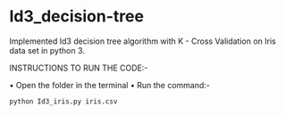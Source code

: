 # Id3_decision-tree
Implemented Id3 decision tree algorithm with K - Cross Validation on Iris data set in python 3.



INSTRUCTIONS TO RUN THE CODE:- 

  • Open the folder in the terminal
  • Run the command:-
    
    python Id3_iris.py iris.csv
    
    

